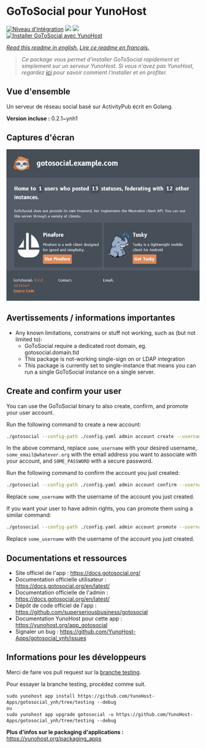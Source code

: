 # GoToSocial pour YunoHost

[![Niveau d'intégration](https://dash.yunohost.org/integration/gotosocial.svg)](https://dash.yunohost.org/appci/app/gotosocial) ![](https://ci-apps.yunohost.org/ci/badges/gotosocial.status.svg) ![](https://ci-apps.yunohost.org/ci/badges/gotosocial.maintain.svg)  
[![Installer GoToSocial avec YunoHost](https://install-app.yunohost.org/install-with-yunohost.svg)](https://install-app.yunohost.org/?app=gotosocial)

*[Read this readme in english.](./README.md)*
*[Lire ce readme en français.](./README_fr.md)*

> *Ce package vous permet d'installer GoToSocial rapidement et simplement sur un serveur YunoHost.
Si vous n'avez pas YunoHost, regardez [ici](https://yunohost.org/#/install) pour savoir comment l'installer et en profiter.*

## Vue d'ensemble

Un serveur de réseau social basé sur ActivityPub écrit en Golang.

**Version incluse :** 0.2.1~ynh1



## Captures d'écran

![](./doc/screenshots/screenshot.jpg)

## Avertissements / informations importantes

* Any known limitations, constrains or stuff not working, such as (but not limited to):
  * GoToSocial require a dedicated root domain, eg. gotosocial.domain.tld
  * This package is not-working single-sign on or LDAP integration
  * This package is currently set to single-instance that means you can run a single GoToSocial instance on a single server.

## Create and confirm your user

You can use the GoToSocial binary to also create, confirm, and promote your user account.

Run the following command to create a new account:

```bash
./gotosocial --config-path ./config.yaml admin account create --username some_username --email some_email@whatever.org --password SOME_PASSWORD
```

In the above command, replace `some_username` with your desired username, `some_email@whatever.org` with the email address you want to associate with your account, and `SOME_PASSWORD` with a secure password.

Run the following command to confirm the account you just created:

```bash
./gotosocial --config-path ./config.yaml admin account confirm --username some_username
```

Replace `some_username` with the username of the account you just created.

If you want your user to have admin rights, you can promote them using a similar command:

```bash
./gotosocial --config-path ./config.yaml admin account promote --username some_username
```

Replace `some_username` with the username of the account you just created.

## Documentations et ressources

* Site officiel de l'app : https://docs.gotosocial.org/
* Documentation officielle utilisateur : https://docs.gotosocial.org/en/latest/
* Documentation officielle de l'admin : https://docs.gotosocial.org/en/latest/
* Dépôt de code officiel de l'app : https://github.com/superseriousbusiness/gotosocial
* Documentation YunoHost pour cette app : https://yunohost.org/app_gotosocial
* Signaler un bug : https://github.com/YunoHost-Apps/gotosocial_ynh/issues

## Informations pour les développeurs

Merci de faire vos pull request sur la [branche testing](https://github.com/YunoHost-Apps/gotosocial_ynh/tree/testing).

Pour essayer la branche testing, procédez comme suit.
```
sudo yunohost app install https://github.com/YunoHost-Apps/gotosocial_ynh/tree/testing --debug
ou
sudo yunohost app upgrade gotosocial -u https://github.com/YunoHost-Apps/gotosocial_ynh/tree/testing --debug
```

**Plus d'infos sur le packaging d'applications :** https://yunohost.org/packaging_apps